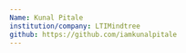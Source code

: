 ```yaml
---
Name: Kunal Pitale
institution/company: LTIMindtree
github: https://github.com/iamkunalpitale
---
```

